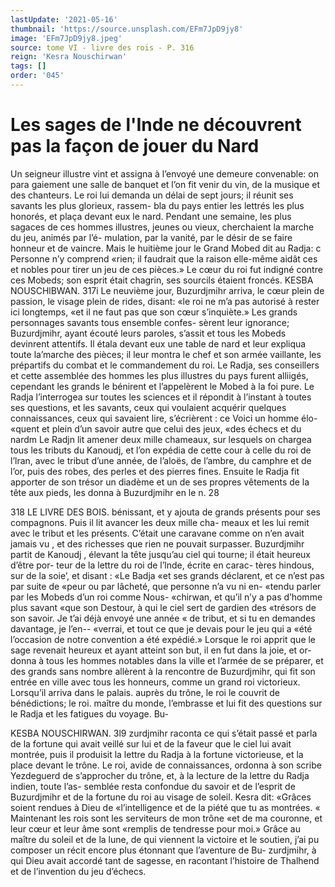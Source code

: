 ```yaml
---
lastUpdate: '2021-05-16'
thumbnail: 'https://source.unsplash.com/EFm7JpD9jy8'
image: 'EFm7JpD9jy8.jpeg'
source: tome VI - livre des rois - P. 316
reign: 'Kesra Nouschirwan'
tags: []
order: '045'
---
```


# Les sages de l'Inde ne découvrent pas la façon de jouer du Nard

Un seigneur illustre vint et assigna à l’envoyé une demeure convenable: on para gaiement une salle de banquet et l’on fit venir du vin, de la musique et
des chanteurs. Le roi lui demanda un délai de sept
jours; il réunit ses savants les plus glorieux, rassem- bla du pays entier les lettrés les plus honorés, et plaça devant eux le nard. Pendant une semaine, les plus sagaces de ces hommes illustres, jeunes ou vieux, cherchaient la marche du jeu, animés par l’é- mulation, par la vanité, par le désir de se faire honneur et de vaincre. Mais le huitième jour le Grand Mobed dit au Radja: c Personne n’y comprend «rien; il faudrait que la raison elle-même aidât ces
et nobles pour tirer un jeu de ces pièces.» Le cœur du roi fut indigné contre ces Mobeds; son esprit était chagrin, ses sourcils étaient froncés.
KESBA NOUSCHlBWAN. 317i Le neuvième jour, Buzurdjmihr arriva, le cœur
plein de passion, le visage plein de rides, disant: «le roi ne m’a pas autorisé à rester ici longtemps,
«et il ne faut pas que son cœur s’inquiète.» Les
grands personnages savants tous ensemble confes- sèrent leur ignorance; Buzurdjmihr, ayant écouté
leurs paroles, s’assit et tous les Mobeds devinrent attentifs. Il étala devant eux une table de nard et leur expliqua toute la’marche des pièces; il leur montra le chef et son armée vaillante, les prépartifs
du combat et le commandement du roi. Le Radja, ses conseillers et cette assemblée des hommes les plus illustres du pays furent alliigés, cependant les grands
le bénirent et l’appelèrent le Mobed à la foi pure. Le
Radja l’interrogea sur toutes les sciences et il répondit
à l’instant à toutes ses questions, et les savants, ceux qui voulaient acquérir quelques connaissances, ceux qui savaient lire, s’écrièrent : ce Voici un homme élo- «quent et plein d’un savoir autre que celui des jeux, «des échecs et du nardm
Le Radjn lit amener deux mille chameaux, sur lesquels on chargea tous les tributs du Kanoudj, et l’on expédia de cette cour à celle du roi de l’lran,
avec le tribut d’une année, de l’aloës, de l’ambre, du
camphre et de l’or, puis des robes, des perles et des
pierres fines. Ensuite le Radja fit apporter de son trésor un diadème et un de ses propres vêtements de
la tête aux pieds, les donna à Buzurdjmihr en le
n. 28

318 LE LIVRE DES BOIS. bénissant, et y ajouta de grands présents pour ses
compagnons. Puis il lit avancer les deux mille cha- meaux et les lui remit avec le tribut et les présents. C’était une caravane comme on n’en avait jamais vu ,
et des richesses que rien ne pouvait surpasser. Buzurdjmihr partit de Kanoudj , élevant la tête
jusqu’au ciel qui tourne; il était heureux d’être por- teur de la lettre du roi de l’lnde, écrite en carac- tères hindous, sur de la soie’, et disant : «Le Badja
«et ses grands déclarent, et ce n’est pas par suite de «peur ou par lâcheté, que personne n’a vu ni en- «tendu parler par les Mobeds d’un roi comme Nous- «chirwan, et qu’il n’y a pas d’homme plus savant
«que son Destour, à qui le ciel sert de gardien des «trésors de son savoir. Je t’ai déjà envoyé une année
« de tribut, et si tu en demandes davantage, je l’en--
«verrai, et tout ce que je devais pour le jeu qui a «été l’occasion de notre convention a été expédié.»
Lorsque le roi apprit que le sage revenait heureux et ayant atteint son but, il en fut dans la joie, et or- donna à tous les hommes notables dans la ville et l’armée de se préparer, et des grands sans nombre
allèrent à la rencontre de Buzurdjmihr, qui fit son entrée en ville avec tous les honneurs, comme un grand roi victorieux. Lorsqu’il arriva dans le palais. auprès du trône, le roi le couvrit de bénédictions;
le roi. maître du monde, l’embrasse et lui fit des questions sur le Radja et les fatigues du voyage. Bu-

KESBA NOUSCHIRWAN. 3l9 zurdjmihr raconta ce qui s’était passé et parla de la
fortune qui avait veillé sur lui et de la faveur que le ciel lui avait montrée, puis il produisit la lettre du Radja à la fortune victorieuse, et la place devant le trône. Le roi, avide de connaissances, ordonna à son
scribe Yezdeguerd de s’approcher du trône, et, à la lecture de la lettre du Radja indien, toute l’as- semblée resta confondue du savoir et de l’esprit de
Buzurdjmihr et de la fortune du roi au visage de soleil. Kesra dit: «Grâces soient rendues à Dieu de «l’intelligence et de la piété que tu as montrées.
« Maintenant les rois sont les serviteurs de mon trône «et de ma couronne, et leur cœur et leur âme sont «remplis de tendresse pour moi.»
Grâce au maître du soleil et de la lune, de qui viennent la victoire et le soutien, j’ai pu composer un récit encore plus étonnant que l’aventure de Bu- zurdjmihr, à qui Dieu avait accordé tant de sagesse, en racontant l’histoire de Thalhend et de l’invention
du jeu d’échecs.
